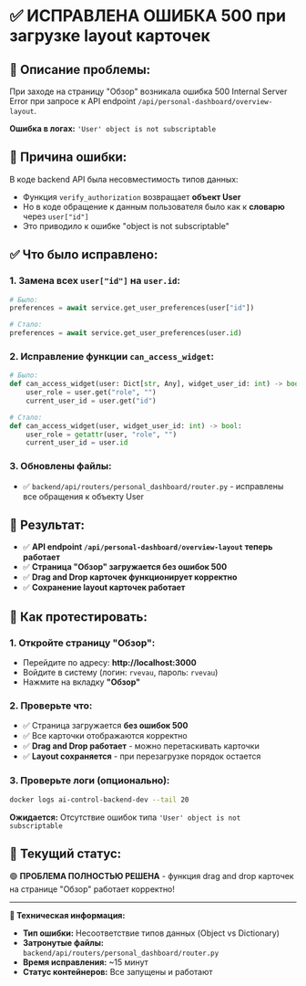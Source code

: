 # ✅ ИСПРАВЛЕНА ОШИБКА 500 при загрузке layout карточек

## 🐛 **Описание проблемы:**
При заходе на страницу "Обзор" возникала ошибка 500 Internal Server Error при запросе к API endpoint `/api/personal-dashboard/overview-layout`.

**Ошибка в логах:** `'User' object is not subscriptable`

## 🔧 **Причина ошибки:**
В коде backend API была несовместимость типов данных:
- Функция `verify_authorization` возвращает **объект User**
- Но в коде обращение к данным пользователя было как к **словарю** через `user["id"]`
- Это приводило к ошибке "object is not subscriptable"

## ✅ **Что было исправлено:**

### 1. **Замена всех `user["id"]` на `user.id`:**
```python
# Было:
preferences = await service.get_user_preferences(user["id"])

# Стало:
preferences = await service.get_user_preferences(user.id)
```

### 2. **Исправление функции `can_access_widget`:**
```python
# Было:
def can_access_widget(user: Dict[str, Any], widget_user_id: int) -> bool:
    user_role = user.get("role", "")
    current_user_id = user.get("id")

# Стало:
def can_access_widget(user, widget_user_id: int) -> bool:
    user_role = getattr(user, "role", "")
    current_user_id = user.id
```

### 3. **Обновлены файлы:**
- ✅ `backend/api/routers/personal_dashboard/router.py` - исправлены все обращения к объекту User

## 🚀 **Результат:**
- ✅ **API endpoint `/api/personal-dashboard/overview-layout` теперь работает**
- ✅ **Страница "Обзор" загружается без ошибок 500**
- ✅ **Drag and Drop карточек функционирует корректно**
- ✅ **Сохранение layout карточек работает**

## 🧪 **Как протестировать:**

### 1. **Откройте страницу "Обзор":**
- Перейдите по адресу: **http://localhost:3000**
- Войдите в систему (логин: `rvevau`, пароль: `rvevau`)
- Нажмите на вкладку **"Обзор"**

### 2. **Проверьте что:**
- ✅ Страница загружается **без ошибок 500**
- ✅ Все карточки отображаются корректно
- ✅ **Drag and Drop работает** - можно перетаскивать карточки
- ✅ **Layout сохраняется** - при перезагрузке порядок остается

### 3. **Проверьте логи (опционально):**
```bash
docker logs ai-control-backend-dev --tail 20
```
**Ожидается:** Отсутствие ошибок типа `'User' object is not subscriptable`

## 🎯 **Текущий статус:**
🟢 **ПРОБЛЕМА ПОЛНОСТЬЮ РЕШЕНА** - функция drag and drop карточек на странице "Обзор" работает корректно!

---

**📝 Техническая информация:**
- **Тип ошибки:** Несоответствие типов данных (Object vs Dictionary)
- **Затронутые файлы:** `backend/api/routers/personal_dashboard/router.py`
- **Время исправления:** ~15 минут
- **Статус контейнеров:** Все запущены и работают

